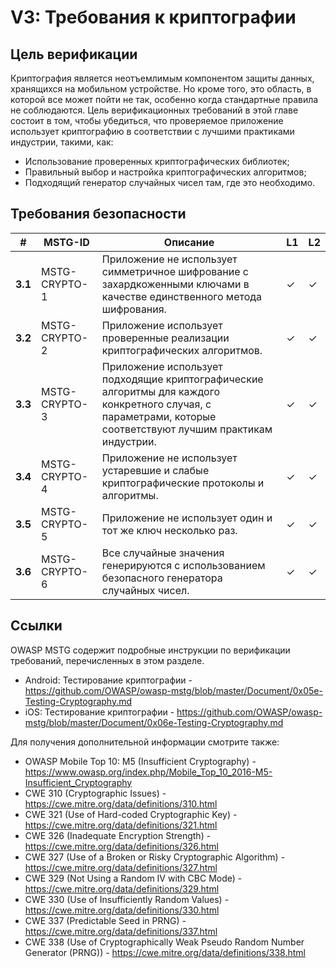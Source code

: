 # V3: Требования к криптографии

## Цель верификации

Криптография является неотъемлимым компонентом защиты данных, хранящихся на мобильном устройстве. Но кроме того, это область, в которой все может пойти не так, особенно когда стандартные правила не соблюдаются. Цель верификационных требований в этой главе состоит в том, чтобы убедиться, что проверяемое приложение использует криптографию в соответствии с лучшими практиками индустрии, такими, как:

- Использование проверенных криптографических библиотек;
- Правильный выбор и настройка криптографических алгоритмов;
- Подходящий генератор случайных чисел там, где это необходимо.

## Требования безопасности

| # | MSTG-ID | Описание | L1 | L2 |
| -- | -------- | ---------------------- | - | - |
| **3.1** | MSTG-CRYPTO-1 | Приложение не использует симметричное шифрование с захардкоженными ключами в качестве единственного метода шифрования.| ✓ | ✓ |
| **3.2** | MSTG-CRYPTO-2 | Приложение использует проверенные реализации криптографических алгоритмов. | ✓ | ✓ |
| **3.3** | MSTG-CRYPTO-3 | Приложение использует подходящие криптографические алгоритмы для каждого конкретного случая, с параметрами, которые соответствуют лучшим практикам индустрии. | ✓ | ✓ |
| **3.4** | MSTG-CRYPTO-4 | Приложение не использует устаревшие и слабые криптографические протоколы и алгоритмы. | ✓ | ✓ |
| **3.5** | MSTG-CRYPTO-5 | Приложение не использует один и тот же ключ несколько раз. | ✓ | ✓ |
| **3.6** | MSTG-CRYPTO-6 | Все случайные значения генерируются с использованием безопасного генератора случайных чисел. | ✓ | ✓ |

<div style="page-break-after: always;">
</div>

## Ссылки

OWASP MSTG содержит подробные инструкции по верификации требований, перечисленных в этом разделе.

- Android: Тестирование криптографии - <https://github.com/OWASP/owasp-mstg/blob/master/Document/0x05e-Testing-Cryptography.md>
- iOS: Тестирование криптографии - <https://github.com/OWASP/owasp-mstg/blob/master/Document/0x06e-Testing-Cryptography.md>

Для получения дополнительной информации смотрите также:

- OWASP Mobile Top 10: M5 (Insufficient Cryptography) - <https://www.owasp.org/index.php/Mobile_Top_10_2016-M5-Insufficient_Cryptography>
- CWE 310 (Cryptographic Issues) - <https://cwe.mitre.org/data/definitions/310.html>
- CWE 321 (Use of Hard-coded Cryptographic Key) - <https://cwe.mitre.org/data/definitions/321.html>
- CWE 326 (Inadequate Encryption Strength) - <https://cwe.mitre.org/data/definitions/326.html>
- CWE 327 (Use of a Broken or Risky Cryptographic Algorithm) - <https://cwe.mitre.org/data/definitions/327.html>
- CWE 329 (Not Using a Random IV with CBC Mode) - <https://cwe.mitre.org/data/definitions/329.html>
- CWE 330 (Use of Insufficiently Random Values) - <https://cwe.mitre.org/data/definitions/330.html>
- CWE 337 (Predictable Seed in PRNG) - <https://cwe.mitre.org/data/definitions/337.html>
- CWE 338 (Use of Cryptographically Weak Pseudo Random Number Generator (PRNG)) - <https://cwe.mitre.org/data/definitions/338.html>
